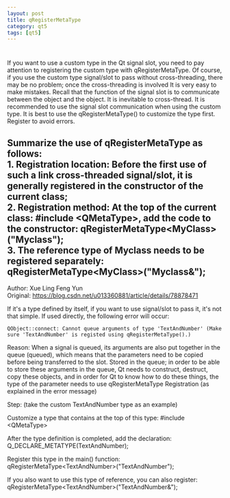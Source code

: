 ```yaml
---
layout: post
title: qRegisterMetaType
category: qt5
tags: [qt5]
---
```

# 

If you want to use a custom type in the Qt signal slot, you need to pay attention to registering the custom type with qRegisterMetaType. Of course, if you use the custom type signal/slot to pass without cross-threading, there may be no problem; once the cross-threading is involved It is very easy to make mistakes. Recall that the function of the signal slot is to communicate between the object and the object. It is inevitable to cross-thread. It is recommended to use the signal slot communication when using the custom type. It is best to use the qRegisterMetaType() to customize the type first. Register to avoid errors.

Summarize the use of qRegisterMetaType as follows:  
1\. Registration location: Before the first use of such a link cross-threaded signal/slot, it is generally registered in the constructor of the current class;  
2\. Registration method: At the top of the current class: \#include <QMetaType\>, add the code to the constructor: qRegisterMetaType<MyClass\>("Myclass");  
3\. The reference type of Myclass needs to be registered separately: qRegisterMetaType<MyClass\>("Myclass&");  
---------------------   
Author: Xue Ling Feng Yun  
Original: https://blog.csdn.net/u013360881/article/details/78878471

If it's a type defined by itself, if you want to use signal/slot to pass it, it's not that simple. If used directly, the following error will occur:
    
    QObject::connect: Cannot queue arguments of type 'TextAndNumber' (Make sure 'TextAndNumber' is registed using qRegisterMetaType().) 

Reason: When a signal is queued, its arguments are also put together in the queue (queued), which means that the parameters need to be copied before being transferred to the slot. Stored in the queue; in order to be able to store these arguments in the queue, Qt needs to construct, destruct, copy these objects, and in order for Qt to know how to do these things, the type of the parameter needs to use qRegisterMetaType Registration (as explained in the error message)

Step: (take the custom TextAndNumber type as an example)

Customize a type that contains at the top of this type: \#include <QMetaType\>

After the type definition is completed, add the declaration: Q\_DECLARE\_METATYPE(TextAndNumber);

Register this type in the main() function: qRegisterMetaType<TextAndNumber\>("TextAndNumber");

If you also want to use this type of reference, you can also register: qRegisterMetaType<TextAndNumber\>("TextAndNumber&");